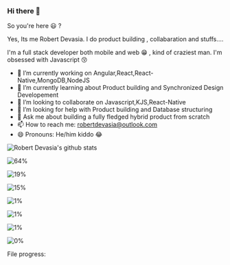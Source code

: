 ### Hi there 👋

So you're here 😃 ? 

Yes, Its me Robert Devasia. I do product building , collabaration and stuffs....

I'm a full stack developer both mobile and web 😁 , kind of craziest man.
I'm obsessed with Javascript 😚


- 🔭 I’m currently working on Angular,React,React-Native,MongoDB,NodeJS 
- 🌱 I’m currently learning about Product building and Synchronized Design Developement
- 👯 I’m looking to collaborate on Javascript,KJS,React-Native
- 🤔 I’m looking for help with Product building and Database structuring
- 💬 Ask me about building a fully fledged hybrid product from scratch
- 📫 How to reach me: robertdevasia@outlook.com
- 😄 Pronouns: He/him kiddo 😂

![Robert Devasia's github stats](https://github-readme-stats.vercel.app/api?username=docsploit&count_private=true&theme=gotham&showicons=true)


<!--Docsium::START-->
![64%](https://progress-bar.dev/64/?title=JavaScript&color=f1e05a)

![19%](https://progress-bar.dev/19/?title=TypeScript&color=2b7489)

![15%](https://progress-bar.dev/15/?title=C%2B%2B&color=f34b7d)

![1%](https://progress-bar.dev/1/?title=HTML&color=e34c26)

![1%](https://progress-bar.dev/1/?title=Other&color=null)

![1%](https://progress-bar.dev/1/?title=JSON&color=null)

![0%](https://progress-bar.dev/0/?title=Objective-C&color=438eff)


<!--Docsium::END-->



<label for="file">File progress:</label>


  <g
     inkscape:label="Layer 1"
     inkscape:groupmode="layer"
     id="layer1">
    <rect
       style="fill:#959595;fill-opacity:1;stroke-width:0.21680154"
       id="rect4518"
       width="189.8064"
       height="10.277535"
       x="7.434813"
       y="121.84453"
       ry="5.1387677" />
    <rect
       style="fill:#95362c;fill-opacity:1;stroke-width:0.144576"
       id="rect4518-3"
       width="84.407005"
       height="10.277536"
       x="7.4347992"
       y="121.84454"
       ry="5.1387682" />
  </g>

